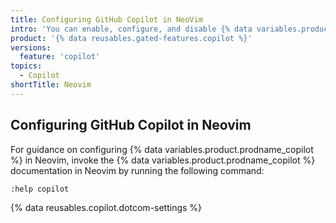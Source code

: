 ```yaml
---
title: Configuring GitHub Copilot in NeoVim
intro: 'You can enable, configure, and disable {% data variables.product.prodname_copilot %} in Neovim.'
product: '{% data reusables.gated-features.copilot %}'
versions:
  feature: 'copilot'
topics: 
  - Copilot
shortTitle: Neovim
---
```


## Configuring GitHub Copilot in Neovim

For guidance on configuring {% data variables.product.prodname_copilot %} in Neovim, invoke the {% data variables.product.prodname_copilot %} documentation in Neovim by running the following command:


    :help copilot

{% data reusables.copilot.dotcom-settings %}
